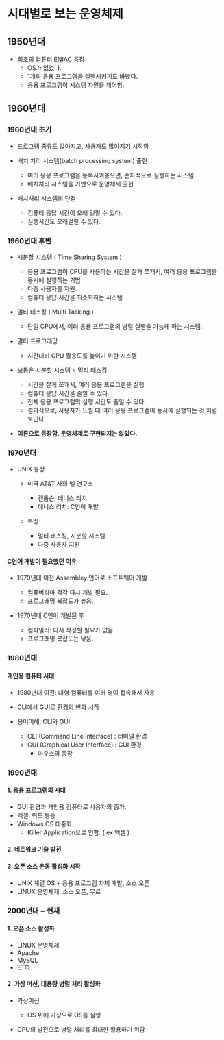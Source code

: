 # 시대별로 보는 운영체제

## 1950년대

* 최초의 컴퓨터 [ENIAC](https://ko.wikipedia.org/wiki/%EC%97%90%EB%8B%88%EC%95%85) 등장
  * OS가 없었다.
  * 1개의 응용 프로그램을 실행시키기도 바빴다.
  * 응용 프로그램이 시스템 자원을 제어함.

## 1960년대

### 1960년대 초기

* 프로그램 종류도 많아지고, 사용자도 많아지기 시작함
* 배치 처리 시스템(batch processing system) 출현
  * 여러 응용 프로그램을 등록시켜놓으면, 순차적으로 실행하는 시스템
  * 배치처리 시스템을 기반으로 운영체제 출현

* 배치처리 시스템의 단점
  * 컴퓨터 응답 시간이 오래 걸릴 수 있다.
  * 실행시간도 오래걸릴 수 있다.

### 1960년대 후반

* 시분할 시스템 ( Time Sharing System )
  * 응용 프로그램이 CPU를 사용하는 시간을 잘개 쪼개서, 여러 응용 프로그램을 동시에 실행하는 기법
  * 다중 사용자를 지원.
  * 컴퓨터 응답 시간을 최소화하는 시스템

* 멀티 태스킹 ( Multi Tasking )
  * 단일 CPU에서, 여러 응용 프로그램의 병렬 실행을 가능케 하는 시스템.

* 멀티 프로그래밍
  * 시간대비 CPU 활용도를 높이기 위한 시스템

* 보통은 시분할 시스템 = 멀티 태스킹
  * 시간을 잘게 쪼개서, 여러 응용 프로그램을 실행
  * 컴퓨터 응답 시간을 줄일 수 있다.
  * 전체 응용 프로그램의 실행 시간도 줄일 수 있다.
  * 결과적으로, 사용자가 느낄 때 여러 응용 프로그램이 동시에 실행되는 것 처럼 보인다.

* **이론으로 등장함. 운영체제로 구현되지는 않았다.**

### 1970년대

* UNIX 등장
  * 미국 AT&T 사의 벨 연구소
    * 켄톰슨, 데니스 리치
    * 데니스 리치: C언어 개발

  * 특징
    * 멀티 태스킹, 시분할 시스템
    * 다중 사용자 지원

#### C언어 개발이 필요했던 이유

* 1970년대 이전 Assembley 언어로 소프트웨어 개발
  * 컴퓨버타마 각각 다시 개발 필요.
  * 프로그래밍 복잡도가 높음.

* 1970년대 C언어 개발된 후
  * 컴파일러: 다시 작성할 필요가 없음.
  * 프로그래밍 복잡도는 낮음.  

### 1980년대

#### 개인용 컴퓨터 시대

* 1980년대 이전: 대형 컴퓨터를 여러 명이 접속해서 사용

* CLI에서 GUI로 [환경의 변화](https://youtu.be/H4YRPdRXKFs) 시작

* 용어이해: CLI와 GUI
  * CLI (Command Line Interface) : 터미널 환경
  * GUI (Graphical User Interface) : GUI 환경
    * 마우스의 등장

### 1990년대

#### 1. 응용 프로그램의 시대

* GUI 환경과 개인용 컴퓨터로 사용자의 증가.
* 엑셀, 워드 등등
* Windows OS 대중화
  * Killer Application으로 인함. ( ex 엑셀 )

#### 2. 네트워크 기술 발전

#### 3. 오픈 소스 운동 활성화 시작

* UNIX 계열 OS + 응용 프로그램 자체 개발, 소스 오픈
* LINUX 운영체제, 소스 오픈, 무료

### 2000년대 ~ 현재

#### 1. 오픈 소스 활성화

* LINUX 운영체제
* Apache
* MySQL
* ETC..

#### 2. 가상 머신, 대용량 병렬 처리 활성화

* 가상머신
  * OS 위에 가상으로 OS를 실행

* CPU의 발전으로 병렬 처리를 최대한 활용하기 위함
